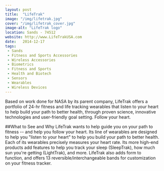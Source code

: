 ```yaml
---
layout: post
title:  "LifeTrak"
image: "/img/lifetrak.jpg"
cover: "/img/lifetrak_cover.jpg"
image-alt: "LifeTrak logo"
location: Sands - 74512
website: http://www.LifeTrakUSA.com
date:   2014-12-17
tags:
 - Sands
 - Fitness and Sports Accessories
 - Wireless Accessories
 - Biometrics
 - Fitness and Sports
 - Health and Biotech
 - Sensors
 - Wearables
 - Wireless Devices
---
```


Based on work done for NASA by its parent company, LifeTrak offers a portfolio of 24-hr fitness and life tracking wearables that listen to your heart to help build your path to better health, through proven science, innovative technologies and user-friendly goal setting. Follow your heart.

##What to See and Why
LifeTrak wants to help guide you on your path to fitness -- and help you follow your heart. Its line of wearables are designed to help you "listen to your heart" to help you build your path to better health. Each of its wearables precisely measures your heart rate. Its more high-end products add features to help you track your sleep (SleepTrak), how much sun you're getting (LightTrak), and more. LifeTrak also adds form to function, and offers 13 reversible/interchangeable bands for customization on your fitness tracker.